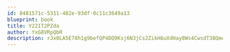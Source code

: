 ```yaml
---
id: 8481571c-5311-482e-93df-0c11c3649a13
blueprint: book
title: Y221T2PZda
author: YxG8VRpQbR
description: rJx0LA5E78h1g9befQP4DQ9Ksj6N3jCs2ZikH6uXdHay8Ws4CwsdT38QmeHculjmvvFSwGbE5WYyMFXenVNMgIgDBbDRls0sCf0n
---
```

